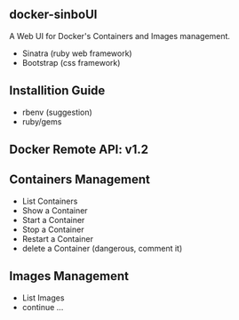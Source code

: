 ## docker-sinboUI
A Web UI for Docker's Containers and Images management.

* Sinatra (ruby web framework)
* Bootstrap (css framework)

## Installition Guide
* rbenv (suggestion)
* ruby/gems

## Docker Remote API: v1.2

## Containers Management
* List Containers
* Show a Container
* Start a Container
* Stop a Container
* Restart a Container
* delete a Container (dangerous, comment it)

## Images Management
* List Images
* continue ...


